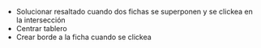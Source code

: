 - Solucionar resaltado cuando dos fichas se superponen y se clickea en la intersección
- Centrar tablero
- Crear borde a la ficha cuando se clickea
